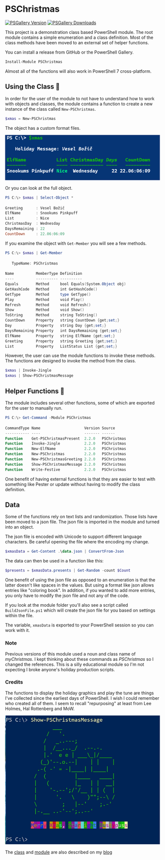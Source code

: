 # PSChristmas

[![PSGallery Version](https://img.shields.io/powershellgallery/v/PSChristmas.png?style=for-the-badge&logo=powershell&label=PowerShell%20Gallery)](https://www.powershellgallery.com/packages/PSChristmas/) [![PSGallery Downloads](https://img.shields.io/powershellgallery/dt/PSChristmas.png?style=for-the-badge&label=Downloads)](https://www.powershellgallery.com/packages/PSChristmas/)

This project is a demonstration class based PowerShell module. The root module contains a simple enumeration and a class definition. Most of the class methods have been moved to an external set of helper functions.

You can install a release from GitHub or the PowerShell Gallery.

```powershell
Install-Module PSChristmas
```

Almost all of the functions will also work in PowerShell 7 cross-platform.

## Using the Class :christmas_tree:

In order for the user of the module to not have to understand how to work with objects and classes, the module contains a function to create a new instance of the class called `New-PSChristmas`.

```powershell
$xmas = New-PSChristmas
```

The object has a custom format files.

![PSChristmas](./assets/pschristmas.png)

Or you can look at the full object.

```powershell
PS C:\> $xmas | Select-Object *

Greeting      : Vesel Božič
ElfName       : Snookums Pinkpuff
List          : Nice
ChristmasDay  : Wednesday
DaysRemaining : 22
CountDown     : 22.06:06:09
```

If you examine the object with `Get-Member` you will see a few methods.

```powershell
PS C:\> $xmas | Get-Member

   TypeName: PSChristmas

Name          MemberType Definition
----          ---------- ----------
Equals        Method     bool Equals(System.Object obj)
GetHashCode   Method     int GetHashCode()
GetType       Method     type GetType()
Play          Method     void Play()
Refresh       Method     void Refresh()
Show          Method     void Show()
ToString      Method     string ToString()
CountDown     Property   string CountDown {get;set;}
Day           Property   string Day {get;set;}
DaysRemaining Property   int DaysRemaining {get;set;}
ElfName       Property   string ElfName {get;set;}
Greeting      Property   string Greeting {get;set;}
List          Property   ListStatus List {get;set;}
```

However, the user can use the module functions to invoke these methods. The functions are designed to invoke the method from the class.

```powershell
$xmas | Invoke-Jingle
$xmas | Show-PSChristmasMessage
```

## Helper Functions :elf:

The module includes several other functions, some of which are exported for the user to manually run.

```powershell
PS C:\> Get-Command -Module PSChristmas

CommandType Name                    Version Source
----------- ----                    ------- ------
Function    Get-PSChristmasPresent  2.2.0   PSChristmas
Function    Invoke-Jingle           2.2.0   PSChristmas
Function    New-ElfName             2.2.0   PSChristmas
Function    New-PSChristmas         2.2.0   PSChristmas
Function    New-PSChristmasGreeting 2.2.0   PSChristmas
Function    Show-PSChristmasMessage 2.2.0   PSChristmas
Function    Write-Festive           2.2.0   PSChristmas
```

One benefit of having external functions is that they are easier to test with something like Pester or update without having to modify the class definition.

## Data

Some of the functions rely on text lists and randomization. Those lists have been moved to a json file. The json file is imported in the module and turned into an object.

The json file is encoded with Unicode to support different language characters. Be careful opening the file where the encoding my change.

```powershell
$xmasData = Get-Content .\data.json | ConvertFrom-Json
```

The data can then be used in a function like this:

```powershell
$presents = $xmasData.presents | Get-Random -count $Count
```

One benefit of using the json file as opposed to an enumeration is that the latter doesn't like spaces in the values. But using a format like json allows entries like "coloring book". In addition, if you wanted to add more entries, you only have to modify the json file and not any of the code.

If you look at the module folder you'll also see a script called `BuildJsonFile.ps1` which will create the json file for you based on settings within the file.

The variable, `xmasData` is exported to your PowerShell session so you can work with it.

### Note

Previous versions of this module used a noun and class name of *myChristmas*. I kept thinking about these commands as *PSChristmas* so I changed the references. This is a silly educational module so I'm not expecting I broke anyone's holiday production scripts.

### Credits

The functions to display the holiday graphics and play the tune are things I've collected since the earliest days of PowerShell. I wish I could remember who created all of them. I seem to recall "repurposing" at least from Lee Holmes, Hal Rottenberg and MoW.

![Show-PSChristmas](./assets/show-pschristmas.jpg)

The [class](http://bit.ly/2gTxigI) and [module]("http://bit.ly/2gYjXUc) are also described on my [blog](https://jdhitsolutions.com/blog)
